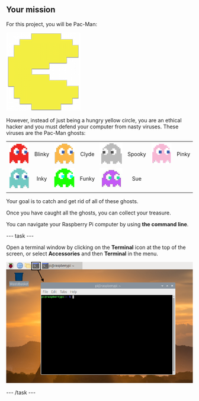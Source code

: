 ## Your mission

For this project, you will be Pac-Man:

![Pacman Image](images/pacmancharacter.png)

However, instead of just being a hungry yellow circle, you are an ethical hacker and you must defend your computer from nasty viruses. These viruses are the Pac-Man ghosts:

|                                         |        |                                       |       |                                         |        |                                       |       |
|:---------------------------------------:|:------:|:-------------------------------------:|:-----:|:---------------------------------------:|:------:|:-------------------------------------:|:-----:|
| ![Blinky Ghost](images/ghostblinky.png) | Blinky | ![Clyde Ghost](images/ghostclyde.png) | Clyde | ![Spooky Ghost](images/ghostspooky.png) | Spooky | ![Pinky Ghost](images/ghostpinky.png) | Pinky |
|   ![Inky Ghost](images/ghostinky.png)   |  Inky  | ![Funky Ghost](images/ghostfunky.png) | Funky |    ![Sue Ghost](images/ghostsue.jpg)    |  Sue   |                                       |       |
|                                         |        |                                       |       |                                         |        |                                       |       |


Your goal is to catch and get rid of all of these ghosts.

Once you have caught all the ghosts, you can collect your treasure.

You can navigate your Raspberry Pi computer by using **the command line**.

\--- task \---

Open a terminal window by clicking on the **Terminal** icon at the top of the screen, or select **Accessories** and then **Terminal** in the menu.

![Find Terminal](images/find-terminal2.png)

\--- /task \---